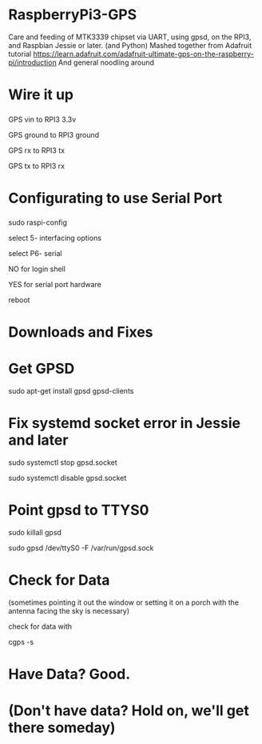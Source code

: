 # RaspberryPi3-GPS
Care and feeding of MTK3339 chipset via UART, using gpsd, on the RPI3, and Raspbian Jessie or later. (and Python)
Mashed together from Adafruit tutorial 
https://learn.adafruit.com/adafruit-ultimate-gps-on-the-raspberry-pi/introduction
And general noodling around

#####
# Wire it up
#####

GPS vin to RPI3 3.3v

GPS ground to RPI3 ground

GPS rx to RPI3 tx

GPS tx to RPI3 rx

#####
# Configurating to use Serial Port
#####

sudo raspi-config

select 5- interfacing options

select P6- serial

NO for login shell

YES for serial port hardware

reboot

#####
# Downloads and Fixes
#####

# Get GPSD
sudo apt-get install gpsd gpsd-clients

# Fix systemd socket error in Jessie and later
sudo systemctl stop gpsd.socket

sudo systemctl disable gpsd.socket

# Point gpsd to TTYS0  
sudo killall gpsd

sudo gpsd /dev/ttyS0 -F /var/run/gpsd.sock

# Check for Data 
(sometimes pointing it out the window or setting it on a porch with the antenna facing the sky is necessary)

check for data with

cgps -s

#####
# Have Data? Good.
# (Don't have data? Hold on, we'll get there someday)
#####
